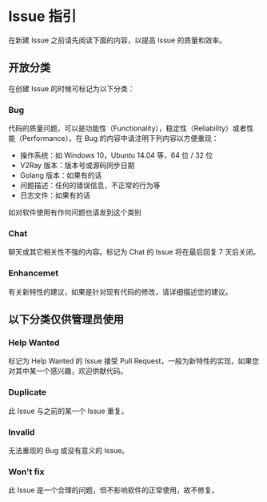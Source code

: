 # Issue 指引

在新建 Issue 之前请先阅读下面的内容，以提高 Issue 的质量和效率。

## 开放分类
在创建 Issue 的时候可标记为以下分类： 

### Bug
代码的质量问题，可以是功能性（Functionality），稳定性（Reliability）或者性能（Performance）。在 Bug 的内容中请注明下列内容以方便重现：

* 操作系统：如 Windows 10，Ubuntu 14.04 等，64 位 / 32 位
* V2Ray 版本：版本号或源码同步日期
* Golang 版本：如果有的话
* 问题描述：任何的错误信息，不正常的行为等
* 日志文件：如果有的话

如对软件使用有作何问题也请发到这个类别

### Chat
聊天或其它相关性不强的内容。标记为 Chat 的 Issue 将在最后回复 7 天后关闭。

### Enhancemet
有关新特性的建议，如果是针对现有代码的修改，请详细描述您的建议。

## 以下分类仅供管理员使用
### Help Wanted
标记为 Help Wanted 的 Issue 接受 Pull Request，一般为新特性的实现，如果您对其中某一个感兴趣，欢迎供献代码。

### Duplicate
此 Issue 与之前的某一个 Issue 重复。

### Invalid
无法重现的 Bug 或没有意义的 Issue。

### Won't fix
此 Issue 是一个合理的问题，但不影响软件的正常使用，故不修复。

